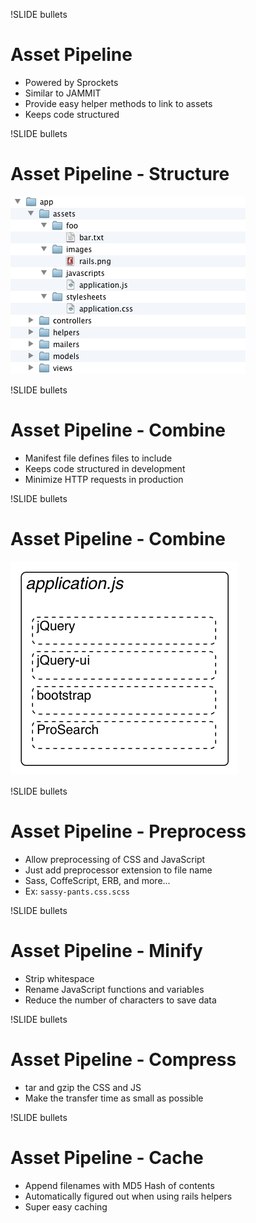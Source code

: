 !SLIDE bullets

# Asset Pipeline

  * Powered by Sprockets
  * Similar to JAMMIT
  * Provide easy helper methods to link to assets
  * Keeps code structured
  
!SLIDE bullets

# Asset Pipeline - Structure

![ap_structure](ap_structure.png)

  
!SLIDE bullets

# Asset Pipeline - Combine

  * Manifest file defines files to include
  * Keeps code structured in development
  * Minimize HTTP requests in production
  
!SLIDE bullets

# Asset Pipeline - Combine

![ap_combine](ap_combine.png)

!SLIDE bullets

# Asset Pipeline - Preprocess

  * Allow preprocessing of CSS and JavaScript
  * Just add preprocessor extension to file name
  * Sass, CoffeScript, ERB, and more...
  * Ex: `sassy-pants.css.scss`
  

!SLIDE bullets

# Asset Pipeline - Minify

  * Strip whitespace
  * Rename JavaScript functions and variables
  * Reduce the number of characters to save data


!SLIDE bullets

# Asset Pipeline - Compress

  * tar and gzip the CSS and JS
  * Make the transfer time as small as possible

!SLIDE bullets

# Asset Pipeline - Cache

  * Append filenames with MD5 Hash of contents
  * Automatically figured out when using rails helpers
  * Super easy caching